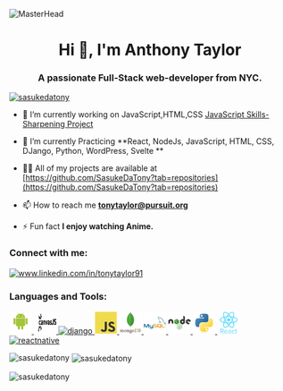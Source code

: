 ![MasterHead](https://upload.wikimedia.org/wikipedia/commons/2/20/Matrix_Digital_rain_banner.gif)
<h1 align="center">Hi 👋, I'm Anthony Taylor</h1>
<h3 align="center">A passionate Full-Stack web-developer from NYC.</h3>



<p align="left"> <a href="https://github.com/ryo-ma/github-profile-trophy"><img src="https://github-profile-trophy.vercel.app/?username=sasukedatony" alt="sasukedatony" /></a> </p>

- 🔭 I’m currently working on JavaScript,HTML,CSS [JavaScript Skills-Sharpening Project](https://github.com/joinpursuit/8-0-skill-sharpening-project/pull/195)

- 🌱 I’m currently Practicing **React, NodeJs, JavaScript, HTML, CSS, DJango, Python, WordPress, Svelte  **

- 👨‍💻 All of my projects are available at [https://github.com/SasukeDaTony?tab=repositories](https://github.com/SasukeDaTony?tab=repositories)

- 📫 How to reach me **tonytaylor@pursuit.org**

- ⚡ Fun fact **I enjoy watching Anime.**

<h3 align="left">Connect with me:</h3>
<p align="left">
<a href="https://linkedin.com/in/www.linkedin.com/in/tonytaylor91" target="blank"><img align="center" src="https://raw.githubusercontent.com/rahuldkjain/github-profile-readme-generator/master/src/images/icons/Social/linked-in-alt.svg" alt="www.linkedin.com/in/tonytaylor91" height="30" width="40" /></a>
</p>

<h3 align="left">Languages and Tools:</h3>
<p align="left"> <a href="https://developer.android.com" target="_blank" rel="noreferrer"> <img src="https://raw.githubusercontent.com/devicons/devicon/master/icons/android/android-original-wordmark.svg" alt="android" width="40" height="40"/> </a> <a href="https://canvasjs.com" target="_blank" rel="noreferrer"> <img src="https://raw.githubusercontent.com/Hardik0307/Hardik0307/master/assets/canvasjs-charts.svg" alt="canvasjs" width="40" height="40"/> </a> <a href="https://www.djangoproject.com/" target="_blank" rel="noreferrer"> <img src="https://cdn.worldvectorlogo.com/logos/django.svg" alt="django" width="40" height="40"/> </a> <a href="https://developer.mozilla.org/en-US/docs/Web/JavaScript" target="_blank" rel="noreferrer"> <img src="https://raw.githubusercontent.com/devicons/devicon/master/icons/javascript/javascript-original.svg" alt="javascript" width="40" height="40"/> </a> <a href="https://www.mongodb.com/" target="_blank" rel="noreferrer"> <img src="https://raw.githubusercontent.com/devicons/devicon/master/icons/mongodb/mongodb-original-wordmark.svg" alt="mongodb" width="40" height="40"/> </a> <a href="https://www.mysql.com/" target="_blank" rel="noreferrer"> <img src="https://raw.githubusercontent.com/devicons/devicon/master/icons/mysql/mysql-original-wordmark.svg" alt="mysql" width="40" height="40"/> </a> <a href="https://nodejs.org" target="_blank" rel="noreferrer"> <img src="https://raw.githubusercontent.com/devicons/devicon/master/icons/nodejs/nodejs-original-wordmark.svg" alt="nodejs" width="40" height="40"/> </a> <a href="https://www.python.org" target="_blank" rel="noreferrer"> <img src="https://raw.githubusercontent.com/devicons/devicon/master/icons/python/python-original.svg" alt="python" width="40" height="40"/> </a> <a href="https://reactjs.org/" target="_blank" rel="noreferrer"> <img src="https://raw.githubusercontent.com/devicons/devicon/master/icons/react/react-original-wordmark.svg" alt="react" width="40" height="40"/> </a> <a href="https://reactnative.dev/" target="_blank" rel="noreferrer"> <img src="https://reactnative.dev/img/header_logo.svg" alt="reactnative" width="40" height="40"/> </a> </p>

<p><img align="left" src="https://github-readme-stats.vercel.app/api/top-langs?username=sasukedatony&show_icons=true&locale=en&layout=compact" alt="sasukedatony" /></p>

<p>&nbsp;<img align="center" src="https://github-readme-stats.vercel.app/api?username=sasukedatony&show_icons=true&locale=en" alt="sasukedatony" /></p>

<p><img align="center" src="https://github-readme-streak-stats.herokuapp.com/?user=sasukedatony&" alt="sasukedatony" /></p>
